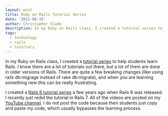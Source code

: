 ```yaml
---
layout: post
title: Ruby on Rails Tutorial Series
date: '2022-08-19'
author: Christopher Slade
description: In my Ruby on Rails class, I created a tutorial series to help students to follow to learn Rails.
tags: 
  - technology
  - rails
  - tutorials
---
```


In my Ruby on Rails class, I created a [tutorial series](https://www.youtube.com/playlist?list=PLmz7pZjxnS1XAnpk7lLyCRLbtCYaSNkpE) to help students learn Rails. I know there are a lot of tutorials out there, but a lot of them are done in older versions of Rails. There are quite a few breaking changes (like using rails db:migrage instead of rake db:migrate), and when you are learning something new this can be really frustrating. 


I created a [Rails 6 tutorial series](https://www.youtube.com/playlist?list=PLmz7pZjxnS1VlA-k5qpji6aYDYys0MbIA) a few years ago when Rails 6 was released. I recently just redid the tutorial in Rails 7. All of the videos are posted on my [YouTube channel](https://www.youtube.com/channel/UCk415givMQzyhe4Lmxg8o9w). I do not post the code because then students just copy and paste my code, which usually bypasses the learning process.

